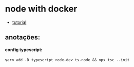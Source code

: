 # node with docker

- [tutorial](https://www.youtube.com/watch?v=9zUHg7xjIqQ)

## anotações:

#### config typescript:
`yarn add -D typescript node-dev ts-node && npx tsc --init`
